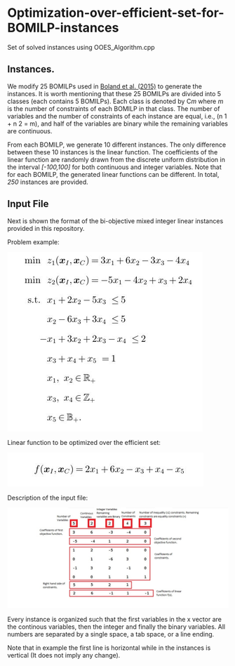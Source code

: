# Optimization-over-efficient-set-for-BOMILP-instances
Set of solved instances using OOES_Algorithm.cpp

## Instances.
We modify 25 BOMILPs used in [Boland et al. (2015)](http://pubsonline.informs.org/doi/abs/10.1287/ijoc.2015.0646) to generate the instances. It is worth mentioning that these 25 BOMILPs are divided into 5 classes (each contains 5 BOMILPs). Each class is denoted by C*m* where *m* is the number of constraints of each BOMILP in that class. The number of variables and the number of constraints of each instance are equal, i.e., (n 1 + n 2 = m), and half of the variables are binary while the remaining variables are continuous.

From each BOMILP, we generate 10 different instances. The only difference between these 10 instances is the linear function. The coefficients of the linear function are randomly drawn from the discrete uniform distribution in the interval *\[-100,100]* for both continuous and integer variables. Note that for each BOMILP, the generated linear functions can be different. In total, *250* instances are provided. 

## Input File
Next is shown the format of the bi-objective mixed integer linear instances provided in this repository.

Problem example:

![Images](/Images/Example.jpg)

Linear function to be optimized over the efficient set:

![Images](/Images/Obj_fun_example.jpg)

Description of the input file:

![Images](/Images/Input%20File.jpg)

Every instance is organized such that the first variables in the x vector are the continous variables, then the integer and finally the binary variables. All numbers are separated by a single space, a tab space, or a line ending.

Note that in example the first line is horizontal while in the instances is vertical (It does not imply any change).
